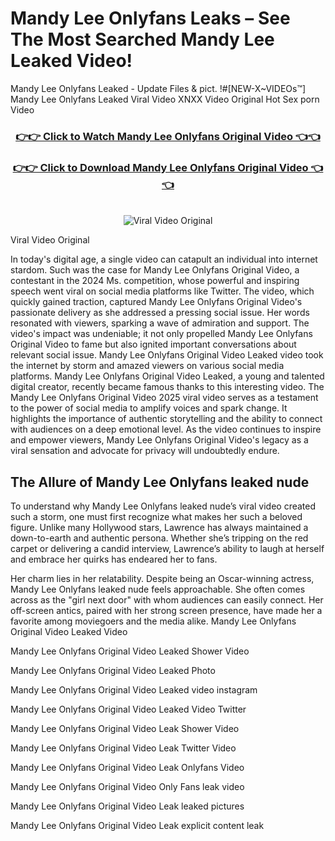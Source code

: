 # Mandy Lee Onlyfans Leaks – See The Most Searched Mandy Lee Leaked Video!

Mandy Lee Onlyfans Leaked - Update Files & pict. !#[NEW-X~VIDEOs™] Mandy Lee Onlyfans Leaked Viral Video XNXX Video Original Hot Sex porn Video
<br>
<div align="center">
<h3><a href="https://links2leaks.com?utm_source=mandylee&utm_medium=gitlong" rel="nofollow">👉👉 Click to Watch Mandy Lee Onlyfans Original Video 👈👈</a></h3>
<h3><a href="https://links2leaks.com?utm_source=mandylee&utm_medium=gitlong" rel="nofollow">👉👉 Click to Download Mandy Lee Onlyfans Original Video 👈👈</a></h3>
<br>
<a href="https://links2leaks.com?utm_source=mandylee&utm_medium=gitlong" rel="nofollow"><img src="https://i.ibb.co/Gkj2r4b/banner.png" alt="Viral Video Original" style="max-width: 100%; display: inline-block;" data-target="animated-image.originalImage"></a>
</div>

Viral Video Original

In today's digital age, a single video can catapult an individual into internet stardom. Such was the case for Mandy Lee Onlyfans Original Video, a contestant in the 2024 Ms. competition, whose powerful and inspiring speech went viral on social media platforms like Twitter.
The video, which quickly gained traction, captured Mandy Lee Onlyfans Original Video's passionate delivery as she addressed a pressing social issue. Her words resonated with viewers, sparking a wave of admiration and support. The video's impact was undeniable; it not only propelled Mandy Lee Onlyfans Original Video to fame but also ignited important conversations about relevant social issue.
Mandy Lee Onlyfans Original Video Leaked video took the internet by storm and amazed viewers on various social media platforms. Mandy Lee Onlyfans Original Video Leaked, a young and talented digital creator, recently became famous thanks to this interesting video.
The Mandy Lee Onlyfans Original Video 2025 viral video serves as a testament to the power of social media to amplify voices and spark change. It highlights the importance of authentic storytelling and the ability to connect with audiences on a deep emotional level. As the video continues to inspire and empower viewers, Mandy Lee Onlyfans Original Video's legacy as a viral sensation and advocate for privacy will undoubtedly endure.

<h2>The Allure of Mandy Lee Onlyfans leaked nude</h2>


To understand why Mandy Lee Onlyfans leaked nude’s viral video created such a storm, one must first recognize what makes her such a beloved figure. Unlike many Hollywood stars, Lawrence has always maintained a down-to-earth and authentic persona. Whether she’s tripping on the red carpet or delivering a candid interview, Lawrence’s ability to laugh at herself and embrace her quirks has endeared her to fans.

Her charm lies in her relatability. Despite being an Oscar-winning actress, Mandy Lee Onlyfans leaked nude feels approachable. She often comes across as the "girl next door" with whom audiences can easily connect. Her off-screen antics, paired with her strong screen presence, have made her a favorite among moviegoers and the media alike.
Mandy Lee Onlyfans Original Video Leaked Video

Mandy Lee Onlyfans Original Video Leaked Shower Video

Mandy Lee Onlyfans Original Video Leaked Photo

Mandy Lee Onlyfans Original Video Leaked video instagram

Mandy Lee Onlyfans Original Video Leaked Video Twitter

Mandy Lee Onlyfans Original Video Leak Shower Video

Mandy Lee Onlyfans Original Video Leak Twitter Video

Mandy Lee Onlyfans Original Video Leak Onlyfans Video

Mandy Lee Onlyfans Original Video Only Fans leak video

Mandy Lee Onlyfans Original Video Leak leaked pictures

Mandy Lee Onlyfans Original Video Leak explicit content leak